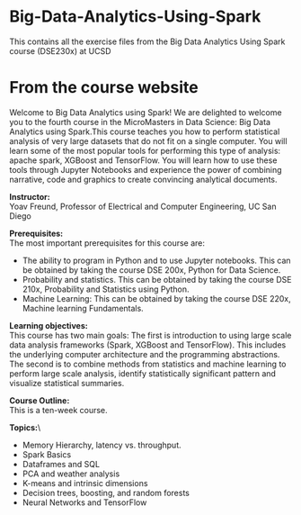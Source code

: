 # Big-Data-Analytics-Using-Spark
This contains all the exercise files from the Big Data Analytics Using Spark course (DSE230x) at UCSD 


# From the course website

Welcome to Big Data Analytics using Spark!
We are delighted to welcome you to the fourth course in the MicroMasters in Data Science: Big Data Analytics using Spark.This course teaches you how to perform statistical analysis of very large datasets that do not fit on a single computer. You will learn some of the most popular tools for performing this type of analysis: apache spark, XGBoost and TensorFlow. You will learn how to use these tools through Jupyter Notebooks and experience the power of combining narrative, code and graphics to create convincing analytical documents.


**Instructor:**\
Yoav Freund, Professor of Electrical and Computer Engineering, UC San Diego

**Prerequisites:**\
The most important prerequisites for this course are:
- The ability to program in Python and to use Jupyter notebooks. This can be obtained by taking the course DSE 200x, Python for Data Science.
- Probability and statistics. This can be obtained by taking the course DSE 210x, Probability and Statistics using Python.
- Machine Learning: This can be obtained by taking the course DSE 220x, Machine learning Fundamentals.

**Learning objectives:**\
This course has two main goals: The first is introduction to using large scale data analysis frameworks (Spark, XGBoost and TensorFlow). This includes the underlying computer architecture and the programming abstractions. The second is to combine methods from statistics and machine learning to perform large scale analysis, identify statistically significant pattern and visualize statistical summaries.
 
**Course Outline:**\
This is a ten-week course.

**Topics:**\
- Memory Hierarchy, latency vs. throughput.
- Spark Basics
- Dataframes and SQL
- PCA and weather analysis
- K-means and intrinsic dimensions
- Decision trees, boosting, and random forests
- Neural Networks and TensorFlow
